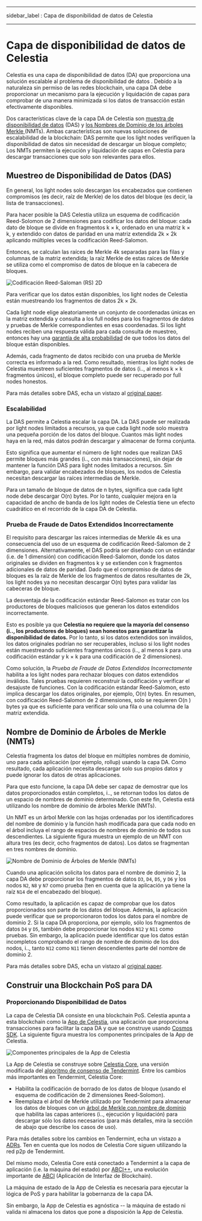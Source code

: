 - - -
sidebar_label : Capa de disponibilidad de datos de Celestia
- - -

# Capa de disponibilidad de datos de Celestia

Celestia es una capa de disponibilidad de datos (DA) que proporciona una solución escalable al problema de disponibilidad de datos [](https://coinmarketcap.com/alexandria/article/what-is-data-availability). Debido a la naturaleza sin permiso de las redes blockchain, una capa DA debe proporcionar un mecanismo para la ejecución y liquidación de capas para comprobar de una manera minimizada si los datos de transacción están efectivamente disponibles.

Dos características clave de la capa DA de Celestia son [muestra de disponibilidad de datos](https://blog.celestia.org/celestia-mvp-release-data-availability-sampling-light-clients/) (DAS) y [los Nombres de Dominio de los árboles Merkle ](https://github.com/celestiaorg/nmt) (NMTs). Ambas características son nuevas soluciones de escalabilidad de la blockchain: DAS permite que los light nodes verifiquen la disponibilidad de datos sin necesidad de descargar un bloque completo; Los NMTs permiten la ejecución y liquidación de capas en Celestia para descargar transacciones que solo son relevantes para ellos.

## Muestreo de Disponibilidad de Datos (DAS)

En general, los light nodes solo descargan los encabezados que contienen compromisos (es decir, raíz de Merkle) de los datos del bloque (es decir, la lista de transacciones).

Para hacer posible la DAS Celestia utiliza un esquema de codificación Reed-Solomon de 2 dimensiones para codificar los datos del bloque: cada dato de bloque se divide en fragmentos k × k, ordenado en una matriz k × k, y extendido con datos de paridad en una matriz extendida 2k × 2k aplicando múltiples veces la codificación Reed-Salomon.

Entonces, se calculan las raíces de Merkle 4k separadas para las filas y columnas de la matriz extendida; la raíz Merkle de estas raíces de Merkle se utiliza como el compromiso de datos de bloque en la cabecera de bloques.

![Codificación Reed-Saloman (RS) 2D](/img/concepts/reed-solomon-encoding.png)

Para verificar que los datos están disponibles, los light nodes de Celestia están muestreando los fragmentos de datos 2k × 2k.

Cada light node elige aleatoriamente un conjunto de coordenadas únicas en la matriz extendida y consulta a los full nodes para los fragmentos de datos y pruebas de Merkle correspondientes en esas coordenadas. Si los light nodes reciben una respuesta válida para cada consulta de muestreo, entonces hay una [garantía de alta probabilidad](https://github.com/celestiaorg/celestia-node/issues/805#issuecomment-1150081075) de que todos los datos del bloque están disponibles.

Además, cada fragmento de datos recibido con una prueba de Merkle correcta es informado a la red. Como resultado, mientras los light nodes de Celestia muestreen suficientes fragmentos de datos (i.., al menos k × k fragmentos únicos), el bloque completo puede ser recuperado por full nodes honestos.

Para más detalles sobre DAS, echa un vistazo al [original paper](https://arxiv.org/abs/1809.09044).

### Escalabilidad

La DAS permite a Celestia escalar la capa DA. La DAS puede ser realizada por light nodes limitados a recursos, ya que cada light node solo muestra una pequeña porción de los datos del bloque. Cuantos más light nodes haya en la red, más datos podrán descargar y almacenar de forma conjunta.

Esto significa que aumentar el número de light nodes que realizan DAS permite bloques más grandes (i.., con más transacciones), sin dejar de mantener la función DAS para light nodes limitados a recursos. Sin embargo, para validar encabezados de bloques, los nodos de Celestia necesitan descargar las raíces intermedias de Merkle.

Para un tamaño de bloque de datos de n bytes, significa que cada light node debe descargar O(n) bytes. Por lo tanto, cualquier mejora en la capacidad de ancho de banda de los light nodes de Celestia tiene un efecto cuadrático en el recorrido de la capa DA de Celestia.

### Prueba de Fraude de Datos Extendidos Incorrectamente

El requisito para descargar las raíces intermedias de Merkle 4k es una consecuencia del uso de un esquema de codificación Reed-Salomon de 2 dimensiones. Alternativamente, el DAS podría ser diseñado con un estándar (i.e. de 1 dimensión) con codificación Reed-Salomon, donde los datos originales se dividen en fragmentos k y se extienden con k fragmentos adicionales de datos de paridad. Dado que el compromiso de datos de bloques es la raíz de Merkle de los fragmentos de datos resultantes de 2k, los light nodes ya no necesitan descargar O(n) bytes para validar las cabeceras de bloque.

La desventaja de la codificación estándar Reed-Salomon es tratar con los productores de bloques maliciosos que generan los datos extendidos incorrectamente.

Esto es posible ya que __Celestia no requiere que la mayoría del consenso (i.., los productores de bloques) sean honestos para garantizar la disponibilidad de datos.__ Por lo tanto, si los datos extendidos son inválidos, los datos originales podrían no ser recuperables, incluso si los light nodes están muestreando suficientes fragmentos únicos (i.., al menos k para una codificación estándar y k × k para una codificación de 2 dimensiones).

Como solución, la _Prueba de Fraude de Datos Extendidos Incorrectamente_ habilita a los light nodes para rechazar bloques con datos extendidos inválidos. Tales pruebas requieren reconstruir la codificación y verificar el desajuste de funciones. Con la codificación estándar Reed-Salomon, esto implica descargar los datos originales, por ejemplo, O(n) bytes. En resumen, con codificación Reed-Salomon de 2 dimensiones, solo se requieren O(n ) bytes ya que es suficiente para verificar solo una fila o una columna de la matriz extendida.

## Nombre de Dominio de Árboles de Merkle (NMTs)

Celestia fragmenta los datos del bloque en múltiples nombres de dominio, uno para cada aplicación (por ejemplo, rollup) usando la capa DA. Como resultado, cada aplicación necesita descargar solo sus propios datos y puede ignorar los datos de otras aplicaciones.

Para que esto funcione, la capa DA debe ser capaz de demostrar que los datos proporcionados están completos, i.., se retornan todos los datos de un espacio de nombres de dominio determinado. Con este fin, Celestia está utilizando los nombre de dominio de árboles Merkle (NMTs).

Un NMT es un árbol Merkle con las hojas ordenadas por los identificadores del nombre de dominio y la función hash modificada para que cada nodo en el árbol incluya el rango de espacios de nombres de dominio de todos sus descendientes. La siguiente figura muestra un ejemplo de un NMT con altura tres (es decir, ocho fragmentos de datos). Los datos se fragmentan en tres nombres de dominio.

![Nombre de Dominio de Árboles de Merkle (NMTs)](/img/concepts/nmt.png)

Cuando una aplicación solicita los datos para el nombre de dominio 2, la capa DA debe proporcionar los fragmentos de datos `D3`, `D4`, `D5`, y `D6` y los nodos `N2`, `N8` y `N7` como prueba (ten en cuenta que la aplicación ya tiene la raíz `N14` de el encabezado del bloque).

Como resultado, la aplicación es capaz de comprobar que los datos proporcionados son parte de los datos del bloque. Además, la aplicación puede verificar que se proporcionaron todos los datos para el nombre de dominio 2. Si la capa DA proporciona, por ejemplo, sólo los fragmentos de datos `D4` y `D5`, también debe proporcionar los nodos `N12` y `N11` como pruebas. Sin embargo, la aplicación puede identificar que los datos están incompletos comprobando el rango de nombre de dominio de los dos nodos, i.., tanto `N12` como `N11` tienen descendientes parte del nombre de dominio 2.

Para más detalles sobre DAS, echa un vistazo al [original paper](https://arxiv.org/abs/1905.09274).

## Construir una Blockchain PoS para DA

### Proporcionando Disponibilidad de Datos

La capa de Celestia DA consiste en una blockchain PoS. Celestia apunta a esta blockchain como la [App de Celestia](https://github.com/celestiaorg/celestia-app), una aplicación que proporciona transacciones para facilitar la capa DA y que se construye usando [Cosmos SDK](https://docs.cosmos.network/v0.44/). La siguiente figura muestra los componentes principales de la App de Celestia.

![Componentes principales de la App de Celestia](/img/concepts/celestia-app.png)

La App de Celestia se construye sobre [Celestia Core](https://github.com/celestiaorg/celestia-core), una versión modificada del [algoritmo de consenso de Tendermint](https://arxiv.org/abs/1807.04938). Entre los cambios más importantes en Tendermint, Celestia Core:

- Habilita la codificación de borrado de los datos de bloque (usando el esquema de codificación de 2 dimensiones Reed-Solomon).
- Reemplaza el árbol de Merkle utilizado por Tendermint para almacenar los datos de bloques con un [árbol de Merkle con nombre de dominio](https://github.com/celestiaorg/nmt) que habilita las capas anteriores (i.., ejecución y liquidación) para descargar sólo los datos necesarios (para más detalles, mira la sección de abajo que describe los casos de uso).

Para más detalles sobre los cambios en Tendermint, echa un vistazo a [ADRs](https://github.com/celestiaorg/celestia-core/tree/v0.34.x-celestia/docs/celestia-architecture). Ten en cuenta que los nodos de Celestia Core siguen utilizando la red p2p de Tendermint.

Del mismo modo, Celestia Core está conectado a Tendermint a la capa de aplicación (i.e. la máquina del estado) por [ABCI++](https://github.com/tendermint/tendermint/tree/master/spec/abci%2B%2B), una evolución importante de [ABCI](https://github.com/tendermint/tendermint/tree/master/spec/abci) (Aplicación de Interfaz de Blockchain).

La máquina de estado de la App de Celestia es necesaria para ejecutar la lógica de PoS y para habilitar la gobernanza de la capa DA.

Sin embargo, la App de Celestia es agnóstica -- la máquina de estado ni valida ni almacena los datos que pone a disposición la App de Celestia.
